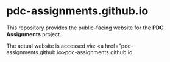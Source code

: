 # pdc-assignments.github.io

This repository provides the public-facing website for the **PDC Assignments** project.

The actual website is accessed via: 
<a href="pdc-assignments.github.io>pdc-assignments.github.io</a>.
